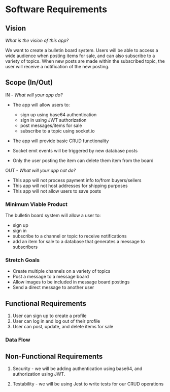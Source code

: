 # Software Requirements

## Vision

_What is the vision of this app?_

We want to create a bulletin board system. Users will be able to access a wide audience when posting items for sale, and can also subscribe to a variety of topics. When new posts are made within the subscribed topic, the user will receive a notification of the new posting.

## Scope (In/Out)

IN - _What will your app do?_

-   The app will allow users to:

    -   sign up using base64 authentication
    -   sign in using JWT authorization
    -   post messages/items for sale
    -   subscribe to a topic using socket.io

-   The app will provide basic CRUD functionality
-   Socket emit events will be triggered by new database posts
-   Only the user posting the item can delete them item from the board

OUT - _What will your app not do?_

-   This app will not process payment info to/from buyers/sellers
-   This app will not host addresses for shipping purposes
-   This app will not allow users to save posts

### Minimum Viable Product

The bulletin board system will allow a user to:

-   sign up
-   sign in
-   subscribe to a channel or topic to receive notifications
-   add an item for sale to a database that generates a message to subscribers

### Stretch Goals

-   Create multiple channels on a variety of topics
-   Post a message to a message board
-   Allow images to be included in message board postings
-   Send a direct message to another user

## Functional Requirements

1. User can sign up to create a profile
1. User can log in and log out of their profile
1. User can post, update, and delete items for sale

### Data Flow

<!-- Describe the flow of data in your application. Write out what happens from the time the user begins using the app to the time the user is done with the app. Think about the “Happy Path” of the application. Describe through visuals and text what requests are made, and what data is processed, in addition to any other details about how the user moves through the site. -->

<!-- ![item-search](./item-search-data-flow.png)

Item Search Data Flow

* Frontend: User's search data is collected and forwarded to the Backend API. User does not require authentication to search.
* Backend API: Requests search resources from a third-party API server.
* Backend API: Receives response resources from the third-party API server, transforms the shape into our domain model, adds a token to the data payload and returns the data to the Frontend.

![login](./login-data-flow.png)

Login Data Flow

* Frontend: User's login data is collected, hashed and securely sent to the Backend API. User does not require authentication to login.
* Backend: Queries the DB technology for User data matching the User's login credentials.
* Backend: Authenticates the User and sends a token to the Frontend.

![CRUD](./CRUD-item-data-flow.png)

CRUD Item Data Flow

* Frontend: User's item data is collected and forwarded to the Backend API. User requires authentication to use any Backend CRUD operations.
* Backend: Routes the request and prepares the resource for CRUD operations.
* Database: Based on the operation, the Database will CRUD the resource, returning success or failure to the Backend API.
* Backend: Returns a token and CRUD status code to the Frontend. -->

## Non-Functional Requirements

1. Security - we will be adding authentication using base64, and authorization using JWT.

2. Testability - we will be using Jest to write tests for our CRUD operations
